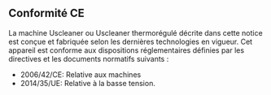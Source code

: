 ## Conformité CE

La machine Uscleaner ou Uscleaner thermorégulé décrite dans cette notice est conçue et fabriquée selon les dernières technologies en vigueur.
Cet appareil est conforme aux dispositions réglementaires définies par les directives et les documents normatifs suivants :

- 2006/42/CE: Relative aux machines
- 2014/35/UE: Relative à la basse tension.
